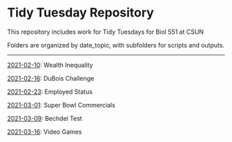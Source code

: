 # Tidy Tuesday Repository

This repository includes work for Tidy Tuesdays for Biol 551 at CSUN

Folders are organized by date_topic, with subfolders for scripts and outputs.

***

[2021-02-10](https://github.com/emwilson243/TidyTuesday/tree/main/20210210_wealthinequality): Wealth Inequality

[2021-02-16](https://github.com/emwilson243/TidyTuesday/tree/main/20210216_dubois): DuBois Challenge

[2021-02-23](https://github.com/emwilson243/TidyTuesday/tree/main/20210223_employedstatus): Employed Status

[2021-03-01](https://github.com/emwilson243/TidyTuesday/tree/main/20210301_superbowl): Super Bowl Commercials

[2021-03-09](https://github.com/emwilson243/TidyTuesday/tree/main/20210309_bechdeltest): Bechdel Test

[2021-03-16](https://github.com/emwilson243/TidyTuesday/tree/main/20210316_games): Video Games

